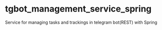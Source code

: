 # tgbot_management_service_spring
Service for managing tasks and trackings in telegram bot(REST) with Spring

